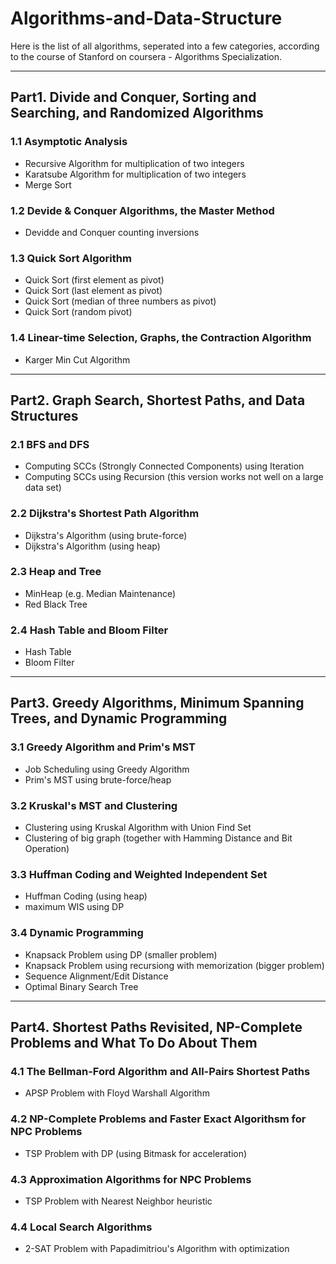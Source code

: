 # Algorithms-and-Data-Structure  
Here is the list of all algorithms, seperated into a few categories, according to the course of Stanford on coursera - Algorithms Specialization.

----------------
## Part1. Divide and Conquer, Sorting and Searching, and Randomized Algorithms

### 1.1 Asymptotic Analysis  
- Recursive Algorithm for multiplication of two integers  
- Karatsube Algorithm for multiplication of two integers  
- Merge Sort  

### 1.2 Devide & Conquer Algorithms, the Master Method  
- Devidde and Conquer counting inversions  

### 1.3 Quick Sort Algorithm  
- Quick Sort (first element as pivot)  
- Quick Sort (last element as pivot)  
- Quick Sort (median of three numbers as pivot)  
- Quick Sort (random pivot)  

### 1.4 Linear-time Selection, Graphs, the Contraction Algorithm  
- Karger Min Cut Algorithm  

----------------
## Part2. Graph Search, Shortest Paths, and Data Structures

### 2.1 BFS and DFS
- Computing SCCs (Strongly Connected Components) using Iteration
- Computing SCCs using Recursion (this version works not well on a large data set)

### 2.2 Dijkstra's Shortest Path Algorithm
- Dijkstra's Algorithm (using brute-force)
- Dijkstra's Algorithm (using heap)

### 2.3 Heap and Tree
- MinHeap (e.g. Median Maintenance)
- Red Black Tree

### 2.4 Hash Table and Bloom Filter
- Hash Table
- Bloom Filter

----------------
## Part3. Greedy Algorithms, Minimum Spanning Trees, and Dynamic Programming

### 3.1 Greedy Algorithm and Prim's MST
- Job Scheduling using Greedy Algorithm
- Prim's MST using brute-force/heap

### 3.2 Kruskal's MST and Clustering
- Clustering using Kruskal Algorithm with Union Find Set
- Clustering of big graph (together with Hamming Distance and Bit Operation)

### 3.3 Huffman Coding and Weighted Independent Set
- Huffman Coding (using heap)
- maximum WIS using DP

### 3.4 Dynamic Programming
- Knapsack Problem using DP (smaller problem)
- Knapsack Problem using recursiong with memorization (bigger problem)
- Sequence Alignment/Edit Distance
- Optimal Binary Search Tree

----------------
## Part4. Shortest Paths Revisited, NP-Complete Problems and What To Do About Them

### 4.1 The Bellman-Ford Algorithm and All-Pairs Shortest Paths
- APSP Problem with Floyd Warshall Algorithm

### 4.2 NP-Complete Problems and Faster Exact Algorithsm for NPC Problems
- TSP Problem with DP (using Bitmask for acceleration)

### 4.3 Approximation Algorithms for NPC Problems
- TSP Problem with Nearest Neighbor heuristic

### 4.4 Local Search Algorithms
- 2-SAT Problem with Papadimitriou's Algorithm with optimization
